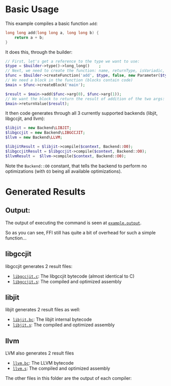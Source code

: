# Basic Usage

This example compiles a basic function `add`:

```c
long long add(long long a, long long b) {
    return a + b;
}
```

It does this, through the builder:

```php
// First, let's get a reference to the type we want to use:
$type = $builder->type()->long_long()    ;
// Next, we need to create the function: name, returnType, isVariadic, Parameter ...
$func = $builder->createFunction('add', $type, false, new Parameter($type, 'a'), new Parameter($type, 'b'));
// We need a block in the function (blocks contain code)
$main = $func->createBlock('main');

$result = $main->add($func->arg(0), $func->arg(1));
// We want the block to return the result of addition of the two args:
$main->returnValue($result);
```

It then code generates through all 3 currently supported backends (libjit, libgccjit, and llvm):

```php
$libjit = new Backend\LIBJIT;
$libgccjit = new Backend\LIBGCCJIT;
$llvm = new Backend\LLVM;

$libjitResult = $libjit->compile($context, Backend::O0);
$libgccjitResult = $libgccjit->compile($context, Backend::O0);
$llvmResult =  $llvm->compile($context, Backend::O0);
```

Note the `Backend::O0` constant, that tells the backend to perform no optimizations (with `O3` being all available optimizations).

# Generated Results

## Output:

The output of executing the command is seen at [`example.output`](example.output).

So as you can see, FFI still has quite a bit of overhead for such a simple function...

## libgccjit

libgccjit generates 2 result files:

 * [`libgccjit.c`](libgccjit.c): The libgccjit bytecode (almost identical to C)
 * [`libgccjit.s`](libgccjit.s): The compiled and optimized assembly

## libjit

libjit generates 2 result files as well:

 * [`libjit.bc`](libjit.bc): The libjit internal bytecode
 * [`libjit.s`](libjit.s): The compiled and optimized assembly

## llvm

LVM also generates 2 result files

 * [`llvm.bc`](llvm.bc): The LLVM bytecode
 * [`llvm.s`](llvm.s): The compiled and optimized assembly


The other files in this folder are the output of each compiler:


